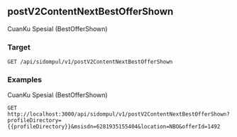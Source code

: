 ## postV2ContentNextBestOfferShown
CuanKu Spesial (BestOfferShown)

### Target
```
GET /api/sidompul/v1/postV2ContentNextBestOfferShown
```




### Examples
CuanKu Spesial (BestOfferShown)
```
GET http://localhost:3000/api/sidompul/v1/postV2ContentNextBestOfferShown?profileDirectory={{profileDirectory}}&msisdn=6281935155404&location=NBO&offerId=1492
```

